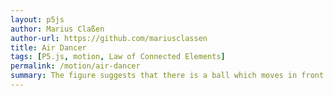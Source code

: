 ```yaml
---  
layout: p5js
author: Marius Claßen
author-url: https://github.com/mariusclassen
title: Air Dancer
tags: [P5.js, motion, Law of Connected Elements]
permalink: /motion/air-dancer
summary: The figure suggests that there is a ball which moves in front of two lines. One end of each line and the ball are connected to the position of the mouse. mouuse 
---  
```

